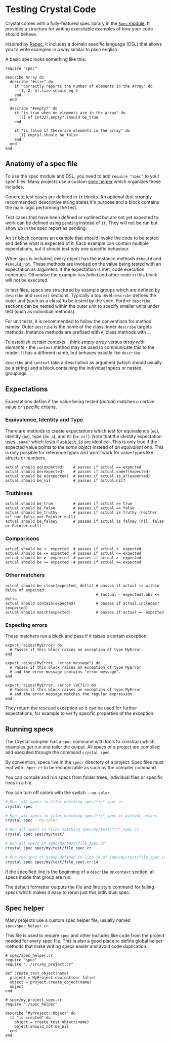 # Testing Crystal Code

Crystal comes with a fully-featured spec library in the [`Spec` module](https://crystal-lang.org/api/latest/Spec.html). It provides a structure for writing executable examples of how your code should behave.

Inspired by [Rspec](http://rspec.info/), it includes a domain specific language (DSL) that allows you to write examples in a way similar to plain english.

A basic spec looks something like this:

```crystal
require "spec"

describe Array do
  describe "#size" do
    it "correctly reports the number of elements in the Array" do
      [1, 2, 3].size.should eq 3
    end
  end

  describe "#empty?" do
    it "is true when no elements are in the array" do
      ([] of Int32).empty?.should be_true
    end

    it "is false if there are elements in the array" do
      [1].empty?.should be_false
    end
  end
end
```

## Anatomy of a spec file

To use the spec module and DSL, you need to add `require "spec"` to your spec files. Many projects use a custom [spec helper](#spec-helper) which organizes these includes.

Concrete test cases are defined in `it` blocks. An optional (but strongly recommended) descriptive string states it's purpose and a block contains the main logic performing the test.

Test cases that have been defined or outlined but are not yet expected to work can be defined using `pending` instead of `it`. They will not be run but show up in the spec report as pending.

An `it` block contains an example that should invoke the code to be tested and define what is expected of it. Each example can contain multiple expectations, but it should test only one specific behaviour.

When `spec` is included, every object has the instance methods `#should` and `#should_not`. These methods are invoked on the value being tested with an expectation as argument. If the expectation is met, code execution continues. Otherwise the example has *failed* and other code in this block will not be executed.

In test files, specs are structured by example groups which are defined by `describe` and `context` sections. Typically a top level `describe` defines the outer unit (such as a class) to be tested by the spec. Further `describe` sections can be nested within the outer unit to specify smaller units under test (such as individual methods).

For unit tests, it is recommended to follow the conventions for method names: Outer `describe` is the name of the class, inner `describe` targets methods. Instance methods are prefixed with `#`, class methods with `.`.

To establish certain contexts - think *empty array* versus *array with elements* - the `context` method may be used to communicate this to the reader. It has a different name, but behaves exactly like `describe`.

`describe` and `context` take a description as argument (which should usually be a string) and a block containing the individual specs or nested groupings.

## Expectations

Expectations define if the value being tested (*actual*) matches a certain value or specific criteria.

### Equivalence, Identity and Type
There are methods to create expectations which test for equivalence (`eq`), identity (`be`), type (`be_a`), and nil (`be_nil`).
Note that the identity expectation uses `.same?` which tests if [`#object_id`](https://crystal-lang.org/api/latest/Reference.html#object_id%3AUInt64-instance-method) are identical. This is only true if the expected value points to *the same object* instead of *an equivalent one*. This is only possible for reference types and won't work for value types like structs or numbers.
```crystal
actual.should eq(expected)    # passes if actual == expected
actual.should be(expected)    # passes if actual.same?(expected)
actual.should be_a(expected)  # passes if actual.is_a?(expected)
actual.should be_nil          # passes if actual.nil?
```

### Truthiness
```crystal
actual.should be_true         # passes if actual == true
actual.should be_false        # passes if actual == false
actual.should be_truthy       # passes if actual is truthy (neither nil nor false nor Pointer.null)
actual.should be_falsey       # passes if actual is falsey (nil, false or Pointer.null)
```

### Comparisons
```crystal
actual.should be <  expected  # passes if actual <  expected
actual.should be <= expected  # passes if actual <= expected
actual.should be >  expected  # passes if actual >  expected
actual.should be >= expected  # passes if actual >= expected
```

### Other matchers
```crystal
actual.should be_close(expected, delta) # passes if actual is within delta of expected:
                                        # (actual - expected).abs <= delta
actual.should contain(expected)         # passes if actual.includes?(expected)
actual.should match(expected)           # passes if actual =~ expected
```

### Expecting errors

These matchers run a block and pass if it raises a certain exception.

```crystal
expect_raises(MyError) do
  # Passes if this block raises an exception of type MyError.
end

expect_raises(MyError, "error message") do
  # Passes if this block raises an exception of type MyError
  # and the error message contains "error message".
end

expect_raises(MyError, /error \w{7}/) do
  # Passes if this block raises an exception of type MyError
  # and the error message matches the regular expression.
end
```

They return the rescued exception so it can be used for further expectations, for example to verify specific properties of the exception.

## Running specs

The Crystal compiler has a `spec` command with tools to constrain which examples get run and tailor the output. All specs of a project are compiled and executed through the command `crystal spec`.

By convention, specs live in the `spec/` directory of a project. Spec files must end with `_spec.cr` to be recognizable as such by the compiler command.

You can compile and run specs from folder trees, individual files or specific lines in a file.

You can turn off colors with the switch `--no-color`.

```bash
# Run  all specs in files matching spec/**/*_spec.cr
crystal spec

# Run  all specs in files matching spec/**/*_spec.cr without colors
crystal spec --no-color

# Run all specs in files matching spec/my/test/**/*_spec.cr
crystal spec spec/my/test/

# Run all specs in spec/my/test/file_spec.cr
crystal spec spec/my/test/file_spec.cr

# Run the spec or group defined in line 14 of spec/my/test/file_spec.cr
crystal spec spec/my/test/file_spec.cr:14
```

If the specified line is the beginning of a `describe` or `context` section, all specs inside that group are run.

The default formatter outputs the file and line style command for failing specs which makes it easy to rerun just this individual spec.

## Spec helper

Many projects use a custom spec helper file, usually named `spec/spec_helper.cr`.

This file is used to require `spec` and other includes like code from the project needed for every spec file. This is also a good place to define global helper methods that make writing specs easier and avoid code duplication.

```crystal
# spec/spec_helper.cr
require "spec"
require "../src/my_project.cr"

def create_test_object(name)
  project = MyProject.new(option: false)
  object = project.create_object(name)
  object
end

# spec/my_project_spec.cr
require "./spec_helper"

describe "MyProject::Object" do
  it "is created" do
    object = create_test_object(name)
    object.should_not be_nil
  end
end
```
